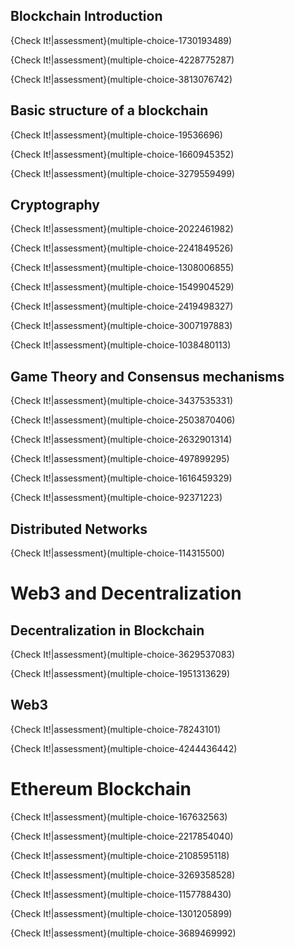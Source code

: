 
## Blockchain Introduction

{Check It!|assessment}(multiple-choice-1730193489)

{Check It!|assessment}(multiple-choice-4228775287)

{Check It!|assessment}(multiple-choice-3813076742)


## Basic structure of a blockchain

{Check It!|assessment}(multiple-choice-19536696)

{Check It!|assessment}(multiple-choice-1660945352)

{Check It!|assessment}(multiple-choice-3279559499)


## Cryptography

{Check It!|assessment}(multiple-choice-2022461982)

{Check It!|assessment}(multiple-choice-2241849526)

{Check It!|assessment}(multiple-choice-1308006855)

{Check It!|assessment}(multiple-choice-1549904529)

{Check It!|assessment}(multiple-choice-2419498327)

{Check It!|assessment}(multiple-choice-3007197883)

{Check It!|assessment}(multiple-choice-1038480113)


## Game Theory and Consensus mechanisms

{Check It!|assessment}(multiple-choice-3437535331)

{Check It!|assessment}(multiple-choice-2503870406)

{Check It!|assessment}(multiple-choice-2632901314)

{Check It!|assessment}(multiple-choice-497899295)

{Check It!|assessment}(multiple-choice-1616459329)

{Check It!|assessment}(multiple-choice-92371223)

## Distributed Networks

{Check It!|assessment}(multiple-choice-114315500)


# Web3 and Decentralization

## Decentralization in Blockchain

{Check It!|assessment}(multiple-choice-3629537083)

{Check It!|assessment}(multiple-choice-1951313629)


## Web3

{Check It!|assessment}(multiple-choice-78243101)

{Check It!|assessment}(multiple-choice-4244436442)


# Ethereum Blockchain

{Check It!|assessment}(multiple-choice-167632563)

{Check It!|assessment}(multiple-choice-2217854040)


{Check It!|assessment}(multiple-choice-2108595118)

{Check It!|assessment}(multiple-choice-3269358528)


{Check It!|assessment}(multiple-choice-1157788430)

{Check It!|assessment}(multiple-choice-1301205899)

{Check It!|assessment}(multiple-choice-3689469992)
